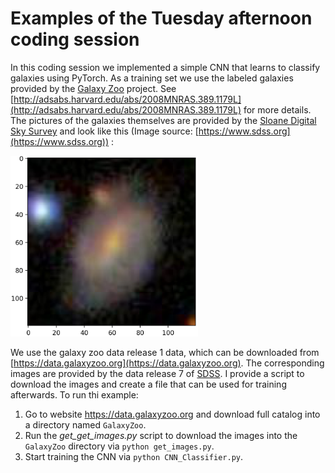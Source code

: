 # Examples of the Tuesday afternoon coding session

In this coding session we implemented a simple CNN that learns to classify galaxies using PyTorch. As a training set we use the labeled galaxies provided by the [Galaxy Zoo](https://data.galaxyzoo.org) project. See [http://adsabs.harvard.edu/abs/2008MNRAS.389.1179L](http://adsabs.harvard.edu/abs/2008MNRAS.389.1179L) for more details. The pictures of the galaxies themselves are provided by the [Sloane Digital Sky Survey](https://www.sdss.org) and look like this (Image source: [https://www.sdss.org](https://www.sdss.org))
:

<img src="./galaxy.png" width="300px"/> 

We use the galaxy zoo data release 1 data, which can be downloaded from [https://data.galaxyzoo.org](https://data.galaxyzoo.org). The corresponding images are provided by the data release 7 of [SDSS](http://skyserver.sdss.org/dr7/en/tools/chart/list.asp). I provide a script to download the images and create a file that can be used for training afterwards. To run thi example:

1. Go to website https://data.galaxyzoo.org and download full catalog into a directory named `GalaxyZoo`.
2. Run the *get\_get_images.py* script to download the images into the `GalaxyZoo` directory via `python get_images.py`.
3. Start training the CNN via `python CNN_Classifier.py`.
